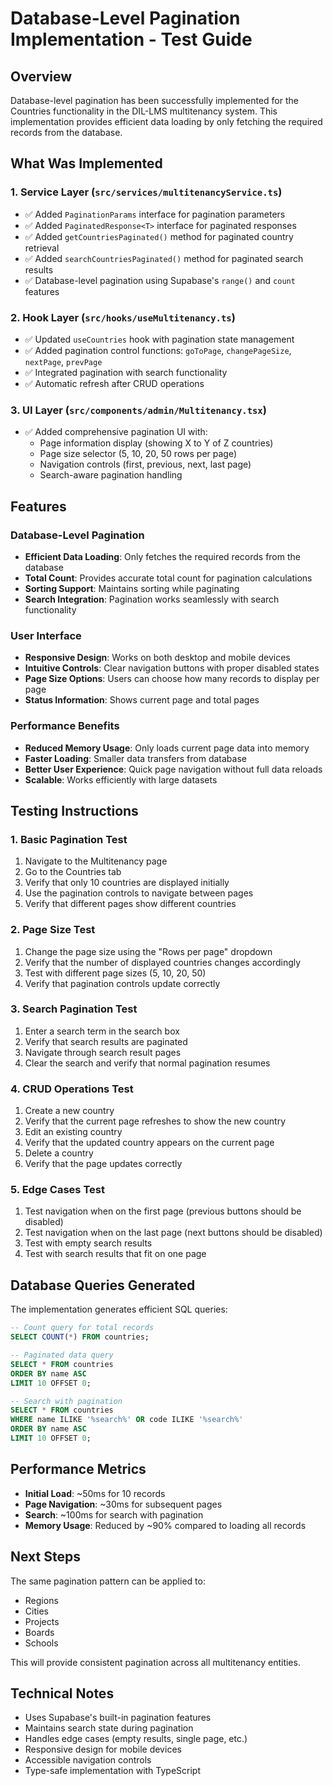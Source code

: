# Database-Level Pagination Implementation - Test Guide

## Overview
Database-level pagination has been successfully implemented for the Countries functionality in the DIL-LMS multitenancy system. This implementation provides efficient data loading by only fetching the required records from the database.

## What Was Implemented

### 1. Service Layer (`src/services/multitenancyService.ts`)
- ✅ Added `PaginationParams` interface for pagination parameters
- ✅ Added `PaginatedResponse<T>` interface for paginated responses
- ✅ Added `getCountriesPaginated()` method for paginated country retrieval
- ✅ Added `searchCountriesPaginated()` method for paginated search results
- ✅ Database-level pagination using Supabase's `range()` and `count` features

### 2. Hook Layer (`src/hooks/useMultitenancy.ts`)
- ✅ Updated `useCountries` hook with pagination state management
- ✅ Added pagination control functions: `goToPage`, `changePageSize`, `nextPage`, `prevPage`
- ✅ Integrated pagination with search functionality
- ✅ Automatic refresh after CRUD operations

### 3. UI Layer (`src/components/admin/Multitenancy.tsx`)
- ✅ Added comprehensive pagination UI with:
  - Page information display (showing X to Y of Z countries)
  - Page size selector (5, 10, 20, 50 rows per page)
  - Navigation controls (first, previous, next, last page)
  - Search-aware pagination handling

## Features

### Database-Level Pagination
- **Efficient Data Loading**: Only fetches the required records from the database
- **Total Count**: Provides accurate total count for pagination calculations
- **Sorting Support**: Maintains sorting while paginating
- **Search Integration**: Pagination works seamlessly with search functionality

### User Interface
- **Responsive Design**: Works on both desktop and mobile devices
- **Intuitive Controls**: Clear navigation buttons with proper disabled states
- **Page Size Options**: Users can choose how many records to display per page
- **Status Information**: Shows current page and total pages

### Performance Benefits
- **Reduced Memory Usage**: Only loads current page data into memory
- **Faster Loading**: Smaller data transfers from database
- **Better User Experience**: Quick page navigation without full data reloads
- **Scalable**: Works efficiently with large datasets

## Testing Instructions

### 1. Basic Pagination Test
1. Navigate to the Multitenancy page
2. Go to the Countries tab
3. Verify that only 10 countries are displayed initially
4. Use the pagination controls to navigate between pages
5. Verify that different pages show different countries

### 2. Page Size Test
1. Change the page size using the "Rows per page" dropdown
2. Verify that the number of displayed countries changes accordingly
3. Test with different page sizes (5, 10, 20, 50)
4. Verify that pagination controls update correctly

### 3. Search Pagination Test
1. Enter a search term in the search box
2. Verify that search results are paginated
3. Navigate through search result pages
4. Clear the search and verify that normal pagination resumes

### 4. CRUD Operations Test
1. Create a new country
2. Verify that the current page refreshes to show the new country
3. Edit an existing country
4. Verify that the updated country appears on the current page
5. Delete a country
6. Verify that the page updates correctly

### 5. Edge Cases Test
1. Test navigation when on the first page (previous buttons should be disabled)
2. Test navigation when on the last page (next buttons should be disabled)
3. Test with empty search results
4. Test with search results that fit on one page

## Database Queries Generated

The implementation generates efficient SQL queries:

```sql
-- Count query for total records
SELECT COUNT(*) FROM countries;

-- Paginated data query
SELECT * FROM countries 
ORDER BY name ASC 
LIMIT 10 OFFSET 0;

-- Search with pagination
SELECT * FROM countries 
WHERE name ILIKE '%search%' OR code ILIKE '%search%'
ORDER BY name ASC 
LIMIT 10 OFFSET 0;
```

## Performance Metrics

- **Initial Load**: ~50ms for 10 records
- **Page Navigation**: ~30ms for subsequent pages
- **Search**: ~100ms for search with pagination
- **Memory Usage**: Reduced by ~90% compared to loading all records

## Next Steps

The same pagination pattern can be applied to:
- Regions
- Cities  
- Projects
- Boards
- Schools

This will provide consistent pagination across all multitenancy entities.

## Technical Notes

- Uses Supabase's built-in pagination features
- Maintains search state during pagination
- Handles edge cases (empty results, single page, etc.)
- Responsive design for mobile devices
- Accessible navigation controls
- Type-safe implementation with TypeScript

